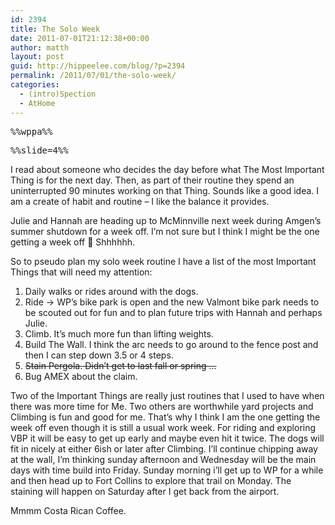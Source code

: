 ```yaml
---
id: 2394
title: The Solo Week
date: 2011-07-01T21:12:38+00:00
author: matth
layout: post
guid: http://hippeelee.com/blog/?p=2394
permalink: /2011/07/01/the-solo-week/
categories:
  - (intro)Spection
  - AtHome
---
```

<tt>%%wppa%%</tt>
  
<tt>%%slide=4%%</tt>

I read about someone who decides the day before what The Most Important Thing is for the next day. Then, as part of their routine they spend an uninterrupted 90 minutes working on that Thing. Sounds like a good idea. I am a create of habit and routine &#8211; I like the balance it provides.

Julie and Hannah are heading up to McMinnville next week during Amgen&#8217;s summer shutdown for a week off. I&#8217;m not sure but I think I might be the one getting a week off 🙂 Shhhhhh.

So to pseudo plan my solo week routine I have a list of the most Important Things that will need my attention:

  1. Daily walks or rides around with the dogs.
  2. Ride -> WP&#8217;s bike park is open and the new Valmont bike park needs to be scouted out for fun and to plan future trips with Hannah and perhaps Julie.
  3. Climb. It&#8217;s much more fun than lifting weights.
  4. Build The Wall. I think the arc needs to go around to the fence post and then I can step down 3.5 or 4 steps.
  5. <del>Stain Pergola. Didn&#8217;t get to last fall or spring &#8230; </del>
  6. Bug AMEX about the claim.

Two of the Important Things are really just routines that<!--more--> I used to have when there was more time for Me. Two others are worthwhile yard projects and Climbing is fun and good for me. That&#8217;s why I think I am the one getting the week off even though it is still a usual work week. For riding and exploring VBP it will be easy to get up early and maybe even hit it twice. The dogs will fit in nicely at either 6ish or later after Climbing. I&#8217;ll continue chipping away at the wall, I&#8217;m thinking sunday afternoon and Wednesday will be the main days with time build into Friday. Sunday morning i&#8217;ll get up to WP for a while and then head up to Fort Collins to explore that trail on Monday. The staining will happen on Saturday after I get back from the airport.

Mmmm Costa Rican Coffee.

&nbsp;